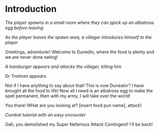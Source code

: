 # Introduction

*The player spawns in a small room where they can ppick up an albatross egg before leaving*

*As the player leaves the spawn area, a villager introduces himself to the player*

Greetings, adventurer! Welcome to Dunedin, where the food is plenty and we are never done eating!

*A hamburger appears and attacks the villager, killing him*

*Dr Trotman appears*

Not if I have anything to say about that! This is now Duneatin'! I have brought all the food to life! Now all I need is an albatross egg to make the spell permanent, then with my army, I will take over the world!

You there! WHat are you looking at? [insert food pun name], attack!

*Combat tutorial with an easy encounter*

Gah, you demolished my Super Nefarious Attack Contingent! I'll be back!